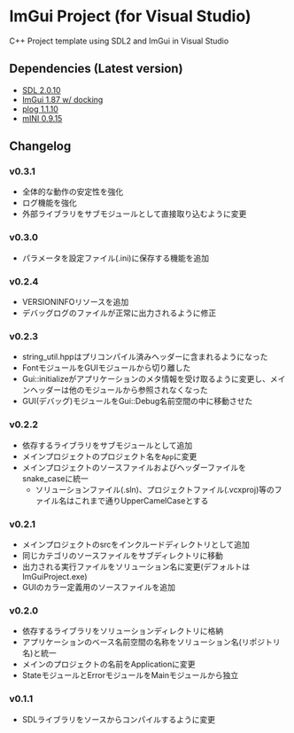 ﻿# ImGui Project (for Visual Studio)
C++ Project template using SDL2 and ImGui in Visual Studio

## Dependencies (Latest version)
- [SDL 2.0.10](https://github.com/libsdl-org/SDL/tree/release-2.0.10)
- [ImGui 1.87 w/ docking](https://github.com/ocornut/imgui/tree/1ee252772ae9c0a971d06257bb5c89f628fa696a)
- [plog 1.1.10](https://github.com/SergiusTheBest/plog/tree/1.1.10)
- [mINI 0.9.15](https://github.com/metayeti/mINI/tree/0.9.15)

## Changelog

### v0.3.1
- 全体的な動作の安定性を強化
- ログ機能を強化
- 外部ライブラリをサブモジュールとして直接取り込むように変更

### v0.3.0
- パラメータを設定ファイル(.ini)に保存する機能を追加

### v0.2.4
- VERSIONINFOリソースを追加
- デバッグログのファイルが正常に出力されるように修正

### v0.2.3
- string_util.hppはプリコンパイル済みヘッダーに含まれるようになった
- FontモジュールをGUIモジュールから切り離した
- Gui::initializeがアプリケーションのメタ情報を受け取るように変更し、メインヘッダーは他のモジュールから参照されなくなった
- GUI(デバッグ)モジュールをGui::Debug名前空間の中に移動させた

### v0.2.2
- 依存するライブラリをサブモジュールとして追加
- メインプロジェクトのプロジェクト名を`App`に変更
- メインプロジェクトのソースファイルおよびヘッダーファイルをsnake_caseに統一
  - ソリューションファイル(.sln)、プロジェクトファイル(.vcxproj)等のファイル名はこれまで通りUpperCamelCaseとする

### v0.2.1
- メインプロジェクトのsrcをインクルードディレクトリとして追加
- 同じカテゴリのソースファイルをサブディレクトリに移動
- 出力される実行ファイルをソリューション名に変更(デフォルトはImGuiProject.exe)
- GUIのカラー定義用のソースファイルを追加

### v0.2.0
- 依存するライブラリをソリューションディレクトリに格納
- アプリケーションのベース名前空間の名称をソリューション名(リポジトリ名)と統一
- メインのプロジェクトの名前をApplicationに変更
- StateモジュールとErrorモジュールをMainモジュールから独立

### v0.1.1
- SDLライブラリをソースからコンパイルするように変更
